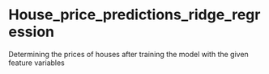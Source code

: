 # House_price_predictions_ridge_regression
Determining the prices of houses after training the model with the given feature variables

